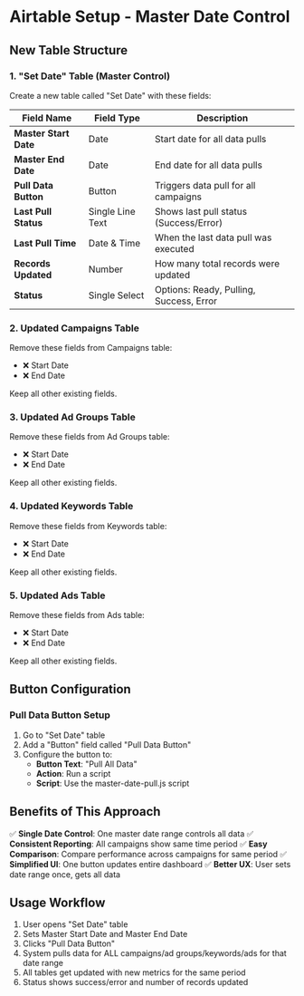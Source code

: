 # Airtable Setup - Master Date Control

## New Table Structure

### 1. "Set Date" Table (Master Control)
Create a new table called "Set Date" with these fields:

| Field Name | Field Type | Description |
|------------|------------|-------------|
| **Master Start Date** | Date | Start date for all data pulls |
| **Master End Date** | Date | End date for all data pulls |
| **Pull Data Button** | Button | Triggers data pull for all campaigns |
| **Last Pull Status** | Single Line Text | Shows last pull status (Success/Error) |
| **Last Pull Time** | Date & Time | When the last data pull was executed |
| **Records Updated** | Number | How many total records were updated |
| **Status** | Single Select | Options: Ready, Pulling, Success, Error |

### 2. Updated Campaigns Table
Remove these fields from Campaigns table:
- ❌ Start Date
- ❌ End Date

Keep all other existing fields.

### 3. Updated Ad Groups Table
Remove these fields from Ad Groups table:
- ❌ Start Date  
- ❌ End Date

Keep all other existing fields.

### 4. Updated Keywords Table
Remove these fields from Keywords table:
- ❌ Start Date
- ❌ End Date

Keep all other existing fields.

### 5. Updated Ads Table
Remove these fields from Ads table:
- ❌ Start Date
- ❌ End Date

Keep all other existing fields.

## Button Configuration

### Pull Data Button Setup
1. Go to "Set Date" table
2. Add a "Button" field called "Pull Data Button"
3. Configure the button to:
   - **Button Text**: "Pull All Data"
   - **Action**: Run a script
   - **Script**: Use the master-date-pull.js script

## Benefits of This Approach

✅ **Single Date Control**: One master date range controls all data
✅ **Consistent Reporting**: All campaigns show same time period
✅ **Easy Comparison**: Compare performance across campaigns for same period
✅ **Simplified UI**: One button updates entire dashboard
✅ **Better UX**: User sets date range once, gets all data

## Usage Workflow

1. User opens "Set Date" table
2. Sets Master Start Date and Master End Date
3. Clicks "Pull Data Button"
4. System pulls data for ALL campaigns/ad groups/keywords/ads for that date range
5. All tables get updated with new metrics for the same period
6. Status shows success/error and number of records updated
